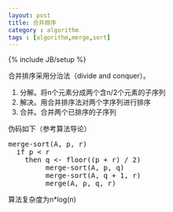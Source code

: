 ```yaml
---
layout: post
title: 合并排序
category : algorithm
tags : [algorithm,merge,sort]
---
```

{% include JB/setup %}

合并排序采用分治法（divide and conquer）。
1. 分解。将n个元素分成两个含n/2个元素的子序列
2. 解决。用合并排序法对两个字序列进行排序
3. 合并。合并两个已排序的子序列

伪码如下（参考算法导论）
<pre>
merge-sort(A, p, r)
  if p < r
    then q <- floor((p + r) / 2)
         merge-sort(A, p, q)
         merge-sort(A, q + 1, r)
         merge(A, p, q, r)
</pre>
算法复杂度为n*log(n)